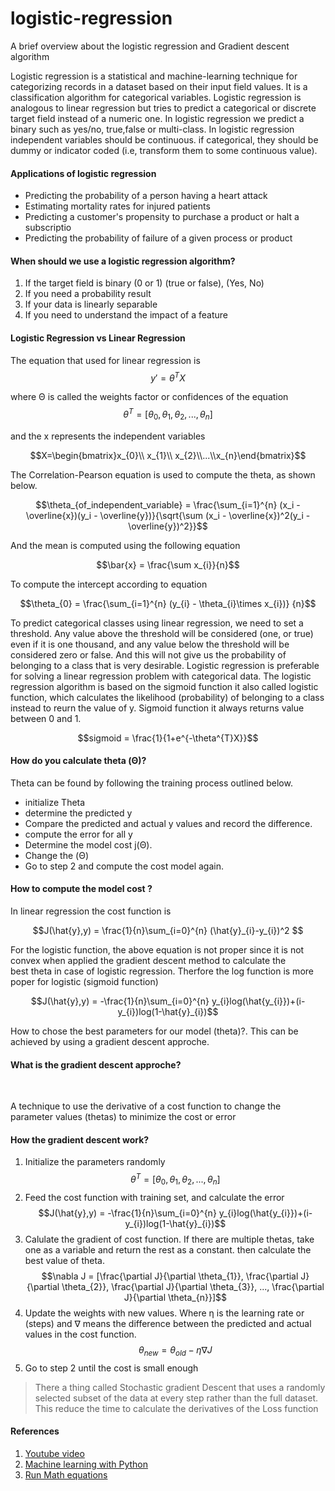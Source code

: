 # logistic-regression
A brief overview about the logistic regression and Gradient descent algorithm 

Logistic regression is a statistical and machine-learning technique for categorizing records in a dataset based on their input field values. It is a classification algorithm for categorical variables. Logistic regression is analogous to linear regression but tries to predict a categorical or discrete target field instead of a numeric one. In logistic regression we predict a binary such as yes/no, true,false or multi-class. In logistic regression independent variables should be continuous. if categorical, they should be dummy or indicator coded (i.e, transform them to some continuous value). 

#### Applications of logistic regression
- Predicting the probability of a person having a heart attack
- Estimating mortality rates for injured patients
- Predicting a customer's propensity to purchase a product or halt a subscriptio
- Predicting the probability of failure of a given process or product

#### When should we use a logistic regression algorithm?

1. If the target field is binary (0 or 1) (true or false), (Yes, No)
2. If you need a probability result
3. If your data is linearly separable
4. If you need to understand the impact of a feature


#### Logistic Regression vs Linear Regression

The equation that used for linear regression is $$y' = \theta ^{T}X$$ 

where Θ is called the weights factor or confidences of the equation
$$\theta ^{T} = [\theta_{0},\theta_{1}, \theta_{2}, ..., \theta_{n} ]$$

and the x represents the independent variables

$$X=\begin{bmatrix}x_{0}\\ x_{1}\\ x_{2}\\...\\x_{n}\end{bmatrix}$$

The Correlation-Pearson equation is used to compute the theta, as shown below.

$$\theta_{of_independent_variable} = \frac{\sum_{i=1}^{n} (x_i - \overline{x})(y_i - \overline{y})}{\sqrt{\sum (x_i - \overline{x})^2(y_i - \overline{y})^2}}$$

And the mean is computed using the following equation

$$\bar{x} = \frac{\sum x_{i}}{n}$$

To compute the intercept according to equation

$$\theta_{0} = \frac{\sum_{i=1}^{n}  (y_{i} - \theta_{i}\times x_{i})} {n}$$


To predict categorical classes using linear regression, we need to set a threshold. Any value above the threshold will be considered (one, or true) even if it is one thousand, and any value below the threshold will be considered zero or false. And this will not give us the probability of belonging to a class that is very desirable. Logistic regression is preferable for solving a linear regression problem with categorical data. The logistic regression algorithm is based on the sigmoid function it also called logistic function, which calculates the likelihood (probability) of belonging to a class instead to reurn the value of y. Sigmoid function it always returns value between 0 and 1. 

$$sigmoid = \frac{1}{1+e^{-\theta^{T}X}}$$


#### How do you calculate theta (Θ)?

Theta can be found by following the training process outlined below.


- initialize Theta
- determine the predicted y
- Compare the predicted and actual y values and record the difference.
- compute the error for all y
- Determine the model cost j(Θ).
- Change the (Θ)
- Go to step 2 and compute the cost model again.
 

#### How to compute the model cost ?

In linear regression the cost function is 

$$J(\hat{y},y) = \frac{1}{n}\sum_{i=0}^{n} (\hat{y}_{i}-y_{i})^2 $$

For the logistic function, the above equation is not proper since it is not convex when 
applied the gradient descent method to calculate the best theta in case of logistic regression. Therfore the log function is more poper for logistic (sigmoid function)  

$$J(\hat{y},y) = -\frac{1}{n}\sum_{i=0}^{n} y_{i}log(\hat{y_{i}})+(i-y_{i})log(1-\hat{y}_{i})$$

How to chose the best parameters for our model (theta)?.  This can be achieved by using a gradient descent approche.


#### What is the gradient descent approche?
<br>
<p>A technique to use the derivative of a cost function to change the parameter values (thetas) to minimize the cost or error </p>

#### How the gradient descent work?
1. Initialize the parameters randomly
$$\theta ^{T} = [\theta_{0},\theta_{1}, \theta_{2}, ..., \theta_{n} ]$$
2. Feed the cost function with training set, and calculate the error
$$J(\hat{y},y) = -\frac{1}{n}\sum_{i=0}^{n} y_{i}log(\hat{y_{i}})+(i-y_{i})log(1-\hat{y}_{i})$$
3. Calulate the gradient of cost function. If there are multiple thetas, take one as a variable and return the rest as a constant. then calculate the best value of theta. 
$$\nabla J = [\frac{\partial J}{\partial \theta_{1}}, \frac{\partial J}{\partial \theta_{2}}, \frac{\partial J}{\partial \theta_{3}}, ..., \frac{\partial J}{\partial \theta_{n}}]$$
4. Update the weights with new values. Where η is the learning rate or (steps) and ∇ means the difference between the predicted and actual values in the cost function.
$$\theta_{new} = \theta_{old} - \eta \nabla J$$
5. Go to step 2 until the cost is small enough


>There a thing called Stochastic gradient Descent that uses a randomly selected subset of the data at every step rather than the full dataset. This reduce the time to calculate the derivatives of the Loss function

#### References
1. [Youtube video](https://www.youtube.com/watch?v=sDv4f4s2SB8&t=323s)
2. [Machine learning with Python](https://www.coursera.org/learn/machine-learning-with-python/home/welcome)
3. [Run Math equations](https://www.symbolab.com/)

